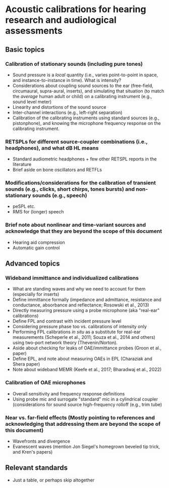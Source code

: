 # Acoustic calibrations for hearing research and audiological assessments

## Basic topics

### Calibration of stationary sounds (including pure tones)

- Sound pressure is a *local* quantity (i.e., varies point-to-point in space, and instance-to-instance in time). What is intensity?
- Considerations about coupling sound sources to the ear (free-field, circumaural, supra-aural, inserts), and simulating that situation (to match the *average* human adult or child) on a calibrating instrument (e.g., sound level meter)
- Linearity and distortions of the sound source
- Inter-channel interactions (e.g., left-right separation)
- Calibration of the calibrating instruments using standard sources (e.g., pistonphone), and knowing the microphone frequency response on the calibrating instrument.

### RETSPLs for different source-coupler combinations (i.e., headphones), and what dB HL means

- Standard audiometric headphones + few other RETSPL reports in the literature
- Brief aside on bone oscillators and RETFLs

### Modifications/considerations for the calibration of transient sounds (e.g., clicks, short chirps, tones bursts) and non-stationary sounds (e.g., speech)

- peSPL etc.
- RMS for (longer) speech

### Brief note about nonlinear and time-variant sources and acknowledge that they are beyond the scope of this document

- Hearing aid compression
- Automatic gain control

## Advanced topics

### Wideband immittance and individualized calibrations

- What are standing waves and why we need to account for them (especially for inserts)
- Define immittance formally (impedance and admittance, resistance and conductance, absorbance and reflectance; Rosowski et al., 2013)
- Directly measuring pressure using a probe microphone (aka "real-ear" calibrations)
- Define FPL and contrast with incident pressure level
- Considering pressure phase too vs. calibrations of intensity only
- Performing FPL calibrations *in situ* as a substitute for real-ear measurements (Scheperle et al., 2011; Souza et al., 2014 and others) using two-port network theory (Thevenin/Norton).
- Aside about checking for leaks of OAE/immittance probes (Groon et al., paper)
- Define EPL, and note about measuring OAEs in EPL (Charaziak and Shera paper)
- Note about wideband MEMR (Keefe et al., 2017; Bharadwaj et al., 2022)

### Calibration of OAE microphones

- Overall sensitivity and frequency response definitions
- Using probe mic and surrogate "standard" mic in a cylindrical coupler (considerations for sound source high-frequency rolloff (e.g., trim tube)

### Near vs. far-field effects (Mostly pointing to references and acknowledging that addressing them are beyond the scope of this document)

- Wavefronts and divergence
- Evanescent waves (mention Jon Siegel's homegrown beveled tip trick, and Kren's papers)

## Relevant standards

- Just a table, or perhaps skip altogether